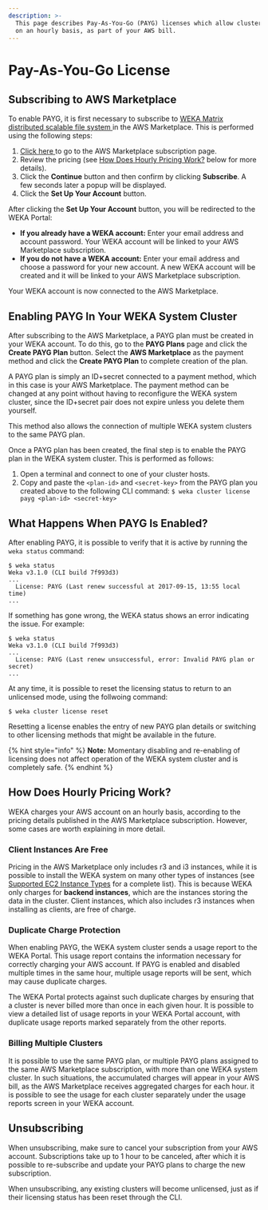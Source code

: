 ```yaml
---
description: >-
  This page describes Pay-As-You-Go (PAYG) licenses which allow cluster payment
  on an hourly basis, as part of your AWS bill.
---
```


# Pay-As-You-Go License

## Subscribing to AWS Marketplace

To enable PAYG, it is first necessary to subscribe to [WEKA Matrix distributed scalable file system ](https://aws.amazon.com/marketplace/pp/B074XFQH6F)in the AWS Marketplace. This is performed using the following steps:

1. [Click here ](https://aws.amazon.com/marketplace/pp/B074XFQH6F) to go to the AWS Marketplace subscription page.
2. Review the pricing \(see [How Does Hourly Pricing Work?](pay-as-you-go.md#how-does-hourly-pricing-work) below for more details\).
3. Click the **Continue** button and then confirm by clicking **Subscribe**. A few seconds later a popup will be displayed.
4. Click the **Set Up Your Account** button.

After clicking the **Set Up Your Account** button, you will be redirected to the WEKA Portal:

* **If you already have a WEKA account:** Enter your email address and account password. Your WEKA account will be linked to your AWS Marketplace subscription.
* **If you do not have a WEKA account:** Enter your email address and choose a password for your new account. A new WEKA account will be created and it will be linked to your AWS Marketplace subscription.

Your WEKA account is now connected to the AWS Marketplace.

## Enabling PAYG In Your WEKA System Cluster

After subscribing to the AWS Marketplace, a PAYG plan must be created in your WEKA account. To do this, go to the **PAYG Plans** page and click the **Create PAYG Plan** button. Select the **AWS Marketplace** as the payment method and click the **Create PAYG Plan** to complete creation of the plan.

A PAYG plan is simply an ID+secret connected to a payment method, which in this case is your AWS Marketplace. The payment method can be changed at any point without having to reconfigure the WEKA system cluster, since the ID+secret pair does not expire unless you delete them yourself.

This method also allows the connection of multiple WEKA system clusters to the same PAYG plan.

Once a PAYG plan has been created, the final step is to enable the PAYG plan in the WEKA system cluster. This is performed as follows:

1. Open a terminal and connect to one of your cluster hosts.
2. Copy and paste the `<plan-id>` and `<secret-key>` from the PAYG plan you created above to the following CLI command: `$ weka cluster license payg <plan-id> <secret-key>`

## What Happens When PAYG Is Enabled?

After enabling PAYG, it is possible to verify that it is active by running the `weka status` command:

```text
$ weka status
Weka v3.1.0 (CLI build 7f993d3)
...
  License: PAYG (Last renew successful at 2017-09-15, 13:55 local time)
...
```

If something has gone wrong, the WEKA status shows an error indicating the issue. For example:

```text
$ weka status
Weka v3.1.0 (CLI build 7f993d3)
...
  License: PAYG (Last renew unsuccessful, error: Invalid PAYG plan or secret)
...
```

At any time, it is possible to reset the licensing status to return to an unlicensed mode, using the follwoing command:

```text
$ weka cluster license reset
```

Resetting a license enables the entry of new PAYG plan details or switching to other licensing methods that might be available in the future.

{% hint style="info" %}
**Note:** Momentary disabling and re-enabling of licensing does not affect operation of the WEKA system cluster and is completely safe.
{% endhint %}

## How Does Hourly Pricing Work?

WEKA charges your AWS account on an hourly basis, according to the pricing details published in the AWS Marketplace subscription. However, some cases are worth explaining in more detail.

### Client Instances Are Free

Pricing in the AWS Marketplace only includes r3 and i3 instances, while it is possible to install the WEKA system on many other types of instances \(see [Supported EC2 Instance Types](../install/aws/supported-ec2-instance-types.md) for a complete list\). This is because WEKA only charges for **backend instances**, which are the instances storing the data in the cluster. Client instances, which also includes r3 instances when installing as clients, are free of charge.

### Duplicate Charge Protection

When enabling PAYG, the WEKA system cluster sends a usage report to the WEKA Portal. This usage report contains the information necessary for correctly charging your AWS account. If PAYG is enabled and disabled multiple times in the same hour, multiple usage reports will be sent, which may cause duplicate charges.

The WEKA Portal protects against such duplicate charges by ensuring that a cluster is never billed more than once in each given hour. It is possible to view a detailed list of usage reports in your WEKA Portal account, with duplicate usage reports marked separately from the other reports.

### Billing Multiple Clusters

It is possible to use the same PAYG plan, or multiple PAYG plans assigned to the same AWS Marketplace subscription, with more than one WEKA system cluster. In such situations, the accumulated charges will appear in your AWS bill, as the AWS Marketplace receives aggregated charges for each hour. it is possible to see the usage for each cluster separately under the usage reports screen in your WEKA account.

## Unsubscribing

When unsubscribing, make sure to cancel your subscription from your AWS account. Subscriptions take up to 1 hour to be canceled, after which it is possible to re-subscribe and update your PAYG plans to charge the new subscription.

When unsubscribing, any existing clusters will become unlicensed, just as if their licensing status has been reset through the CLI.


